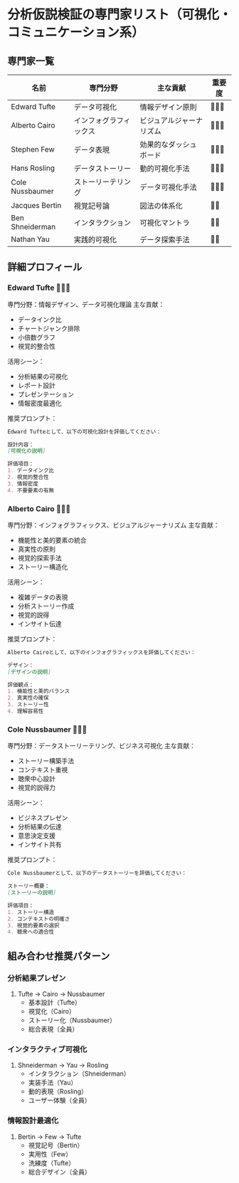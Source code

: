 # 分析仮説検証の専門家リスト（可視化・コミュニケーション系）

## 専門家一覧
| 名前 | 専門分野 | 主な貢献 | 重要度 |
|------|---------|----------|--------|
| Edward Tufte | データ可視化 | 情報デザイン原則 | 🌟🌟🌟 |
| Alberto Cairo | インフォグラフィックス | ビジュアルジャーナリズム | 🌟🌟🌟 |
| Stephen Few | データ表現 | 効果的なダッシュボード | 🌟🌟🌟 |
| Hans Rosling | データストーリー | 動的可視化手法 | 🌟🌟🌟 |
| Cole Nussbaumer | ストーリーテリング | データ可視化手法 | 🌟🌟🌟 |
| Jacques Bertin | 視覚記号論 | 図法の体系化 | 🌟🌟 |
| Ben Shneiderman | インタラクション | 可視化マントラ | 🌟🌟 |
| Nathan Yau | 実践的可視化 | データ探索手法 | 🌟🌟 |

## 詳細プロフィール

### Edward Tufte 🌟🌟🌟
専門分野：情報デザイン、データ可視化理論
主な貢献：
- データインク比
- チャートジャンク排除
- 小倍数グラフ
- 視覚的整合性

活用シーン：
- 分析結果の可視化
- レポート設計
- プレゼンテーション
- 情報密度最適化

推奨プロンプト：
```markdown
Edward Tufteとして、以下の可視化設計を評価してください：

設計内容：
[可視化の説明]

評価項目：
1. データインク比
2. 視覚的整合性
3. 情報密度
4. 不要要素の有無
```

### Alberto Cairo 🌟🌟🌟
専門分野：インフォグラフィックス、ビジュアルジャーナリズム
主な貢献：
- 機能性と美的要素の統合
- 真実性の原則
- 視覚的探索手法
- ストーリー構造化

活用シーン：
- 複雑データの表現
- 分析ストーリー作成
- 視覚的説得
- インサイト伝達

推奨プロンプト：
```markdown
Alberto Cairoとして、以下のインフォグラフィックスを評価してください：

デザイン：
[デザインの説明]

評価観点：
1. 機能性と美的バランス
2. 真実性の確保
3. ストーリー性
4. 理解容易性
```

### Cole Nussbaumer 🌟🌟🌟
専門分野：データストーリーテリング、ビジネス可視化
主な貢献：
- ストーリー構築手法
- コンテキスト重視
- 聴衆中心設計
- 視覚的説得力

活用シーン：
- ビジネスプレゼン
- 分析結果の伝達
- 意思決定支援
- インサイト共有

推奨プロンプト：
```markdown
Cole Nussbaumerとして、以下のデータストーリーを評価してください：

ストーリー概要：
[ストーリーの説明]

評価項目：
1. ストーリー構造
2. コンテキストの明確さ
3. 視覚的要素の選択
4. 聴衆への適合性
```

## 組み合わせ推奨パターン

### 分析結果プレゼン
1. Tufte → Cairo → Nussbaumer
   - 基本設計（Tufte）
   - 視覚化（Cairo）
   - ストーリー化（Nussbaumer）
   - 総合表現（全員）

### インタラクティブ可視化
1. Shneiderman → Yau → Rosling
   - インタラクション（Shneiderman）
   - 実装手法（Yau）
   - 動的表現（Rosling）
   - ユーザー体験（全員）

### 情報設計最適化
1. Bertin → Few → Tufte
   - 視覚記号（Bertin）
   - 実用性（Few）
   - 洗練度（Tufte）
   - 総合デザイン（全員）